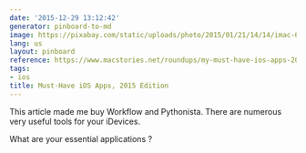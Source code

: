 ```yaml
---
date: '2015-12-29 13:12:42'
generator: pinboard-to-md
image: https://pixabay.com/static/uploads/photo/2015/01/21/14/14/imac-606765_960_720.jpg
lang: us
layout: pinboard
reference: https://www.macstories.net/roundups/my-must-have-ios-apps-2015-edition/
tags:
- ios
title: Must-Have iOS Apps, 2015 Edition
---
```


This article made me buy Workflow and Pythonista. There are numerous very useful tools for your iDevices. 

What are your essential applications ?